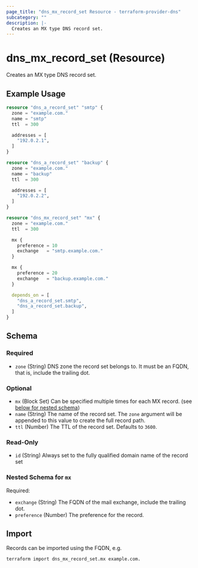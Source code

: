 ```yaml
---
page_title: "dns_mx_record_set Resource - terraform-provider-dns"
subcategory: ""
description: |-
  Creates an MX type DNS record set.
---
```


# dns_mx_record_set (Resource)

Creates an MX type DNS record set.

## Example Usage

```terraform
resource "dns_a_record_set" "smtp" {
  zone = "example.com."
  name = "smtp"
  ttl  = 300

  addresses = [
    "192.0.2.1",
  ]
}

resource "dns_a_record_set" "backup" {
  zone = "example.com."
  name = "backup"
  ttl  = 300

  addresses = [
    "192.0.2.2",
  ]
}

resource "dns_mx_record_set" "mx" {
  zone = "example.com."
  ttl  = 300

  mx {
    preference = 10
    exchange   = "smtp.example.com."
  }

  mx {
    preference = 20
    exchange   = "backup.example.com."
  }

  depends_on = [
    "dns_a_record_set.smtp",
    "dns_a_record_set.backup",
  ]
}
```

<!-- schema generated by tfplugindocs -->
## Schema

### Required

- `zone` (String) DNS zone the record set belongs to. It must be an FQDN, that is, include the trailing dot.

### Optional

- `mx` (Block Set) Can be specified multiple times for each MX record. (see [below for nested schema](#nestedblock--mx))
- `name` (String) The name of the record set. The `zone` argument will be appended to this value to create the full record path.
- `ttl` (Number) The TTL of the record set. Defaults to `3600`.

### Read-Only

- `id` (String) Always set to the fully qualified domain name of the record set

<a id="nestedblock--mx"></a>
### Nested Schema for `mx`

Required:

- `exchange` (String) The FQDN of the mail exchange, include the trailing dot.
- `preference` (Number) The preference for the record.

## Import

Records can be imported using the FQDN, e.g.

```shell
terraform import dns_mx_record_set.mx example.com.
```

